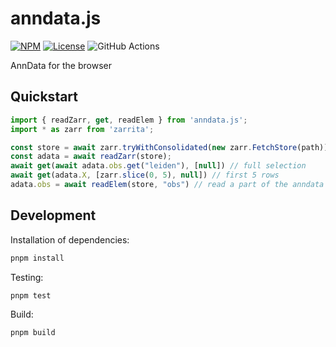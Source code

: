 # anndata.js
[![NPM](https://img.shields.io/npm/v/anndata.js.svg?color=black)](https://www.npmjs.com/package/anndata.js)
[![License](https://img.shields.io/npm/l/anndata.js.svg?color=black)](https://github.com/ilan-gold/anndata.js/raw/main/LICENSE)
![GitHub Actions](https://github.com/ilan-gold/anndata.js/actions/workflows/ci.yml/badge.svg)

AnnData for the browser

## Quickstart

```typescript
import { readZarr, get, readElem } from 'anndata.js';
import * as zarr from 'zarrita';

const store = await zarr.tryWithConsolidated(new zarr.FetchStore(path));
const adata = await readZarr(store);
await get(await adata.obs.get("leiden"), [null]) // full selection
await get(adata.X, [zarr.slice(0, 5), null]) // first 5 rows
adata.obs = await readElem(store, "obs") // read a part of the anndata object
```

## Development

Installation of dependencies:

```bash
pnpm install
```

Testing:

```bash
pnpm test
```

Build:

```bash
pnpm build
```
